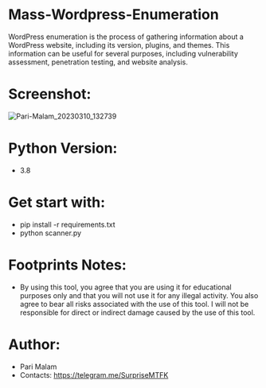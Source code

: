 # Mass-Wordpress-Enumeration
WordPress enumeration is the process of gathering information about a WordPress website, including its version, plugins, and themes. This information can be useful for several purposes, including vulnerability assessment, penetration testing, and website analysis.
# Screenshot:
![Pari-Malam_20230310_132739](https://user-images.githubusercontent.com/25004320/224232501-03fca918-afbf-46e7-a09b-b1fd9f021f21.png)

# Python Version:
- 3.8

# Get start with:

- pip install -r requirements.txt
- python scanner.py

# Footprints Notes:

- By using this tool, you agree that you are using it for educational purposes only and that you will not use it for any illegal activity. You also agree to bear all risks associated with the use of this tool. I will not be responsible for direct or indirect damage caused by the use of this tool.

# Author:
- Pari Malam
- Contacts: https://telegram.me/SurpriseMTFK
